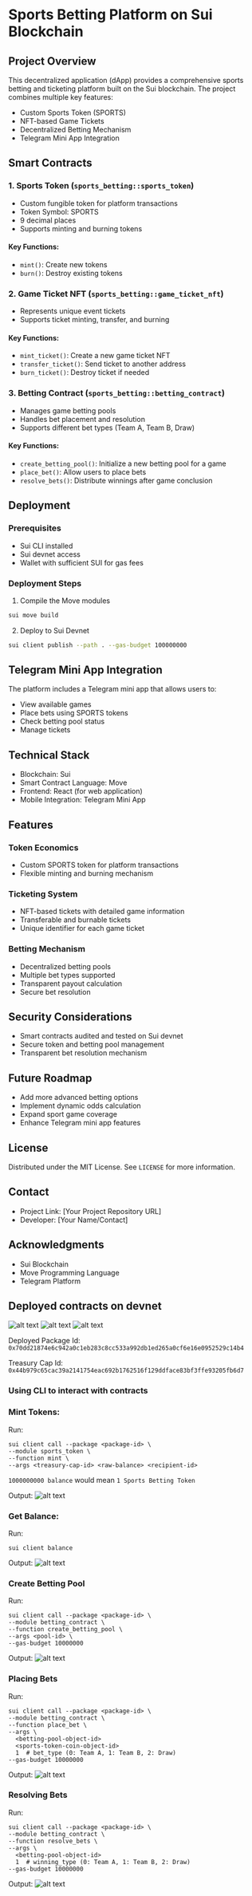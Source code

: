# Sports Betting Platform on Sui Blockchain

## Project Overview

This decentralized application (dApp) provides a comprehensive sports betting and ticketing platform built on the Sui blockchain. The project combines multiple key features:

- Custom Sports Token (SPORTS)
- NFT-based Game Tickets
- Decentralized Betting Mechanism
- Telegram Mini App Integration

## Smart Contracts

### 1. Sports Token (`sports_betting::sports_token`)
- Custom fungible token for platform transactions
- Token Symbol: SPORTS
- 9 decimal places
- Supports minting and burning tokens

#### Key Functions:
- `mint()`: Create new tokens
- `burn()`: Destroy existing tokens

### 2. Game Ticket NFT (`sports_betting::game_ticket_nft`)
- Represents unique event tickets
- Supports ticket minting, transfer, and burning

#### Key Functions:
- `mint_ticket()`: Create a new game ticket NFT
- `transfer_ticket()`: Send ticket to another address
- `burn_ticket()`: Destroy ticket if needed

### 3. Betting Contract (`sports_betting::betting_contract`)
- Manages game betting pools
- Handles bet placement and resolution
- Supports different bet types (Team A, Team B, Draw)

#### Key Functions:
- `create_betting_pool()`: Initialize a new betting pool for a game
- `place_bet()`: Allow users to place bets
- `resolve_bets()`: Distribute winnings after game conclusion

## Deployment

### Prerequisites
- Sui CLI installed
- Sui devnet access
- Wallet with sufficient SUI for gas fees

### Deployment Steps
1. Compile the Move modules
```bash
sui move build
```

2. Deploy to Sui Devnet
```bash
sui client publish --path . --gas-budget 100000000
```

## Telegram Mini App Integration

The platform includes a Telegram mini app that allows users to:
- View available games
- Place bets using SPORTS tokens
- Check betting pool status
- Manage tickets

## Technical Stack
- Blockchain: Sui
- Smart Contract Language: Move
- Frontend: React (for web application)
- Mobile Integration: Telegram Mini App

## Features

### Token Economics
- Custom SPORTS token for platform transactions
- Flexible minting and burning mechanism

### Ticketing System
- NFT-based tickets with detailed game information
- Transferable and burnable tickets
- Unique identifier for each game ticket

### Betting Mechanism
- Decentralized betting pools
- Multiple bet types supported
- Transparent payout calculation
- Secure bet resolution

## Security Considerations
- Smart contracts audited and tested on Sui devnet
- Secure token and betting pool management
- Transparent bet resolution mechanism

## Future Roadmap
- Add more advanced betting options
- Implement dynamic odds calculation
- Expand sport game coverage
- Enhance Telegram mini app features

## License
Distributed under the MIT License. See `LICENSE` for more information.

## Contact
- Project Link: [Your Project Repository URL]
- Developer: [Your Name/Contact]

## Acknowledgments
- Sui Blockchain
- Move Programming Language
- Telegram Platform

## Deployed contracts on devnet

![alt text](image.png)
![alt text](image-1.png)
![alt text](image-2.png)

Deployed Package Id: `0x70dd21874e6c942a0c1eb283c8cc533a992db1ed265a0cf6e16e0952529c14b4`

Treasury Cap Id: `0x44b979c65cac39a2141754eac692b1762516f129ddface83bf3ffe93205fb6d7`

### Using CLI to interact with contracts

### Mint Tokens:
Run:
    
    sui client call --package <package-id> \
    --module sports_token \
    --function mint \
    --args <treasury-cap-id> <raw-balance> <recipient-id>

`1000000000 balance` would mean `1 Sports Betting Token`

Output:
![alt text](image-3.png)


### Get Balance: 
Run:

    sui client balance

Output:
![alt text](image-4.png)

### Create Betting Pool
Run:

    sui client call --package <package-id> \
    --module betting_contract \
    --function create_betting_pool \
    --args <pool-id> \
    --gas-budget 10000000

Output:
![alt text](image-5.png)

### Placing Bets
Run:

    sui client call --package <package-id> \
    --module betting_contract \
    --function place_bet \
    --args \
      <betting-pool-object-id>
      <sports-token-coin-object-id>
      1  # bet_type (0: Team A, 1: Team B, 2: Draw)
    --gas-budget 10000000


Output:
![alt text](image-6.png)

### Resolving Bets
Run:

    sui client call --package <package-id> \
    --module betting_contract \
    --function resolve_bets \
    --args \
      <betting-pool-object-id>
      1  # winning_type (0: Team A, 1: Team B, 2: Draw)
    --gas-budget 10000000

Output:
![alt text](image-7.png)

